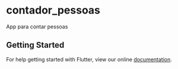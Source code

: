 # contador_pessoas

App para contar pessoas

## Getting Started

For help getting started with Flutter, view our online
[documentation](https://flutter.io/).
